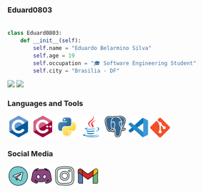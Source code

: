 ### Eduard0803  


```python

class Eduard0803:
    def __init__(self):
        self.name = "Eduardo Belarmino Silva"
        self.age = 19
        self.occupation = "🎓 Software Engineering Student"
        self.city = "Brasilia - DF"

```

<div style="inline">
  <img height="180em" src="https://github-readme-stats.vercel.app/api/top-langs/?username=Eduard0803&layout=compact&langs_count=8&theme=github_dark&cache_seconds=1800"/>
<!--   <img height="180em" src="https://github-readme-stats.vercel.app/api?username=Eduard0803&theme=github_dark&cache_seconds=1800/"> -->
  <img height="180em" src="https://github-profile-summary-cards.vercel.app/api/cards/profile-details?username=Eduard0803&theme=github_dark">
</div>


### Languages and Tools  

<div style="inline">
    <img  width="50" height="50" alt="C icon" src="images/c_icon.svg">
    <img  width="50" height="50" alt="C++ icon" src="images/cplusplus_icon.svg">
    <img  width="50" height="50" alt="Python icon" src="images/python_icon.svg">
    <img  width="50" height="50" alt="Java icon" src="images/java_icon.svg">
    <img  width="50" height="50" alt="PostGreSQL icon" src="images/postgresql_icon.svg">
    <img  width="45" height="45" alt="VsCode icon" src="images/vscode_icon.svg">
    <img  width="45" height="45" alt="GIT icon" src="images/git_icon.svg">
</div>

### Social Media  

<div style="inline">
    <a href="https://t.me/Eduard04"><img src="images/telegram_icon.png"></a>
    <a href="https://discord.com/users/Eduard05._#2849"><img src="images/discord_icon.png"></a>
    <a href="https://www.instagram.com/eduard05._/"><img src="images/instagram_icon.png"></a>
    <a href="mailto:eduardo83204@gmail.com"><img src="images/gmail_icon(1).png"></a>
</div>
